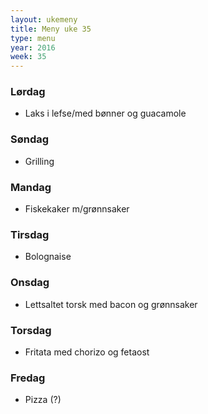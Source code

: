 ```yaml
---
layout: ukemeny
title: Meny uke 35
type: menu
year: 2016
week: 35
---
```


### Lørdag

- Laks i lefse/med bønner og guacamole

### Søndag

- Grilling

### Mandag

- Fiskekaker m/grønnsaker

### Tirsdag

- Bolognaise

### Onsdag

- Lettsaltet torsk med bacon og grønnsaker

### Torsdag

- Fritata med chorizo og fetaost

### Fredag

- Pizza (?)

